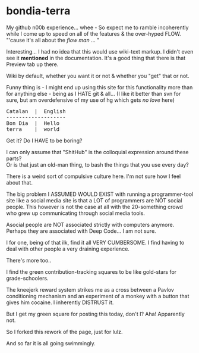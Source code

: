 bondia-terra
============

My github n00b experience... whee - So expect me to ramble incoherently while I come up to speed on all of the features & the over-hyped FLOW.  "'cause it's all about the *flow man* ... "

Interesting... I had no idea that this would use wiki-text markup.  I didn't even see it **mentioned** in the documentation.  It's a good thing that there is that Preview tab up there.

Wiki by default, whether you want it or not & whether you "get" that or not.  

Funny thing is - I might end up using this site for this functionality more than for anything else - being as I HATE git & all... (I like it better than svn for sure, but am overdefensive of my use of hg which gets *no love* here)

<pre>
Catalan  |  English
-------------------
Bon Dia  |  Hello 
terra    |  world
</pre>

Get it?  Do I HAVE to be boring?

I can only assume that "ShitHub" is the colloquial expression around these parts?  
Or is that just an old-man thing, to bash the things that you use every day?

There is a weird sort of compulsive culture here.  I'm not sure how I feel about that.

The big problem I ASSUMED WOULD EXIST with running a programmer-tool site like a social media site is that a LOT of programmers are NOT social people.  This however is not the case at all with the 20-something crowd who grew up communicating through social media tools.

Asocial people are NOT associated strictly with computers anymore.  Perhaps they are associated with Deep Code... I am not sure.


I for one, being of that ilk, find it all VERY CUMBERSOME.  I find having to deal with other people a very draining experience.

There's more too..

I find the green contribution-tracking squares to be like gold-stars for grade-schoolers.

The kneejerk reward system strikes me as a cross between a Pavlov conditioning mechanism and an experiment of a monkey with a button that gives him cocaine.  I inherently DISTRUST it.

But I get my green square for posting this today, don't I?
Aha!  Apparently not.

So I forked this rework of the page, just for lulz.

And so far it is all going swimmingly.
